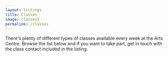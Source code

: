 ```yaml
---
layout: listings
title: Classes
image: classes3
permalink: /classes
---
```


There's plenty of different types of classes available every week at the Arts Centre. Browse the list below and if you want to take part, get in touch with the class contact included in the listing.
